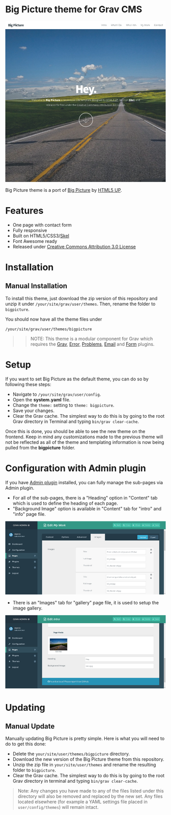 # Big Picture theme for Grav CMS

![Big Picture Theme screenshot](screenshot.jpg)

Big Picture theme is a port of [Big Picture](http://html5up.net/big-picture) by [HTML5 UP](http://html5up.net/).

# Features

* One page with contact form
* Fully responsive
* Built on HTML5/CSS3/[Skel](https://github.com/n33/skel)
* Font Awesome ready
* Released under [Creative Commons Attribution 3.0 License](http://html5up.net/license)

# Installation

## Manual Installation

To install this theme, just download the zip version of this repository and unzip it under `/your/site/grav/user/themes`. Then, rename the folder to `bigpicture`.

You should now have all the theme files under

    /your/site/grav/user/themes/bigpicture

>> NOTE: This theme is a modular component for Grav which requires the [Grav](http://github.com/getgrav/grav), [Error](https://github.com/getgrav/grav-theme-error), [Problems](https://github.com/getgrav/grav-plugin-problems), [Email](https://github.com/getgrav/grav-plugin-email) and [Form](https://github.com/getgrav/grav-plugin-form) plugins.

# Setup

If you want to set Big Picture as the default theme, you can do so by following these steps:

* Navigate to `/your/site/grav/user/config`.
* Open the **system.yaml** file.
* Change the `theme:` setting to `theme: bigpicture`.
* Save your changes.
* Clear the Grav cache. The simplest way to do this is by going to the root Grav directory in Terminal and typing `bin/grav clear-cache`.

Once this is done, you should be able to see the new theme on the frontend. Keep in mind any customizations made to the previous theme will not be reflected as all of the theme and templating information is now being pulled from the **bigpicture** folder.

# Configuration with Admin plugin

If you have [Admin plugin](https://github.com/getgrav/grav-plugin-admin) installed, you can fully manage the sub-pages via Admin plugin.

* For all of the sub-pages, there is a "Heading" option in "Content" tab which is used to define the heading of each page.
* "Background Image" option is available in "Content" tab for "intro" and "info" page file.

![](screenshot_1.jpg)

* There is an "Images" tab for "gallery" page file, it is used to setup the image gallery.

![](screenshot_2.jpg)

# Updating

## Manual Update

Manually updating Big Picture is pretty simple. Here is what you will need to do to get this done:

* Delete the `your/site/user/themes/bigpicture` directory.
* Download the new version of the Big Picture theme from this repository.
* Unzip the zip file in `your/site/user/themes` and rename the resulting folder to `bigpicture`.
* Clear the Grav cache. The simplest way to do this is by going to the root Grav directory in terminal and typing `bin/grav clear-cache`.

> Note: Any changes you have made to any of the files listed under this directory will also be removed and replaced by the new set. Any files located elsewhere (for example a YAML settings file placed in `user/config/themes`) will remain intact.
